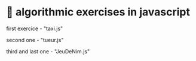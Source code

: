 # 📝 algorithmic exercises in javascript

first exercice - "taxi.js"

second one - "tueur.js"

third and last one - "JeuDeNim.js"
